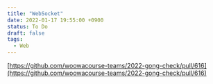```yaml
---
title: "WebSocket"
date: 2022-01-17 19:55:00 +0900
status: To Do
draft: false
tags:
  - Web
---
```


[https://github.com/woowacourse-teams/2022-gong-check/pull/616](https://github.com/woowacourse-teams/2022-gong-check/pull/616)
